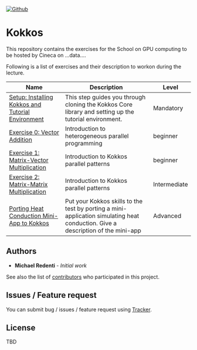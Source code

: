 [![Github](https://img.shields.io/badge/sources-github-green.svg)](https://github.com/mredenti/Kokkos/)

# Kokkos 

This repository contains the exercises for the School on GPU computing to be hosted by Cineca on ...data.... 

Following is a list of exercises and their description to workon during the lecture. 

| Name                                             | Description   | Level |
|--------------------------------------------------|---------------|-------|
| [Setup: Installing Kokkos and Tutorial Environment](./tutorials/installation/index.md) | This step guides you through cloning the Kokkos Core library and setting up the tutorial environment. | Mandatory |
| [Exercise 0: Vector Addition](./tutorials/vectorAdd/index.md) | Introduction to heterogeneous parallel programming | beginner |
| [Exercise 1: Matrix-Vector Multiplication](./tutorials/MatMul/index.md)   | Introduction to Kokkos parallel patterns | beginner | 
| [Exercise 2: Matrix-Matrix Multiplication](./tutorials/MatMul/index.md)   | Introduction to Kokkos parallel patterns | Intermediate | 
| [Porting Heat Conduction Mini-App to Kokkos](./tutorials/MatMul/index.md)   | Put your Kokkos skills to the test by porting a mini-application simulating heat conduction. Give a description of the mini-app | Advanced | 

## Authors

* **Michael Redenti** - *Initial work* 

See also the list of [contributors](https://github.com/mredenti/Kokkos/graphs/contributors) who participated in this project.

## Issues / Feature request

You can submit bug / issues / feature request using [Tracker](https://github.com/mredenti/Kokkos/issues).

## License

TBD




